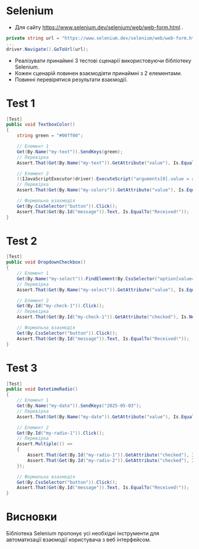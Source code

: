 ﻿# Selenium

- Для сайту https://www.selenium.dev/selenium/web/web-form.html .

```C#
private string url = "https://www.selenium.dev/selenium/web/web-form.html";
...
driver.Navigate().GoToUrl(url);
```

- Реалізувати принаймні 3 тестові сценарії використовуючи бібліотеку Selenium.
- Кожен сценарій повинен взаємодіяти принаймні з 2 елементами.
- Повинні перевірятися результати взаємодії.

# Test 1

```C#
[Test]
public void TextboxColor()
{
	string green = "#00ff00";

	// Елемент 1
	Get(By.Name("my-text")).SendKeys(green);
	// Перевірка
	Assert.That(Get(By.Name("my-text")).GetAttribute("value"), Is.EqualTo(green));

	// Елемент 2
	((IJavaScriptExecutor)driver).ExecuteScript("arguments[0].value = arguments[1];", Get(By.Name("my-colors")), green);
	// Перевірка
	Assert.That(Get(By.Name("my-colors")).GetAttribute("value"), Is.EqualTo(green));

	// Формальна взаємодія
	Get(By.CssSelector("button")).Click();
	Assert.That(Get(By.Id("message")).Text, Is.EqualTo("Received!"));
}
```

# Test 2

```C#
[Test]
public void DropdownCheckbox()
{
	// Елемент 1
	Get(By.Name("my-select")).FindElement(By.CssSelector("option[value='2']")).Click();
	// Перевірка
	Assert.That(Get(By.Name("my-select")).GetAttribute("value"), Is.EqualTo("2"));

	// Елемент 2
	Get(By.Id("my-check-1")).Click();
	// Перевірка
	Assert.That(Get(By.Id("my-check-1")).GetAttribute("checked"), Is.Not.Empty);

	// Формальна взаємодія
	Get(By.CssSelector("button")).Click();
	Assert.That(Get(By.Id("message")).Text, Is.EqualTo("Received!"));
}
```

# Test 3

```C#
[Test]
public void DatetimeRadio()
{
	// Елемент 1
	Get(By.Name("my-date")).SendKeys("2025-05-03");
	// Перевірка
	Assert.That(Get(By.Name("my-date")).GetAttribute("value"), Is.EqualTo("2025-05-03"));

	// Елемент 2
	Get(By.Id("my-radio-1")).Click();
	// Перевірка
	Assert.Multiple(() =>
	{
		Assert.That(Get(By.Id("my-radio-1")).GetAttribute("checked"), Is.Not.Empty);
		Assert.That(Get(By.Id("my-radio-2")).GetAttribute("checked"), Is.Null);
	});

	// Формальна взаємодія
	Get(By.CssSelector("button")).Click();
	Assert.That(Get(By.Id("message")).Text, Is.EqualTo("Received!"));
}
```

# Висновки

Бібліотека Selenium пропонує усі необхідні інструменти для автоматизації взаємодії користувача з веб інтерфейсом.